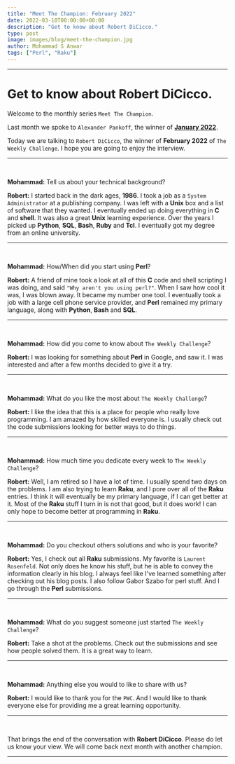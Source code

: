 ```yaml
---
title: "Meet The Champion: February 2022"
date: 2022-03-10T00:00:00+00:00
description: "Get to know about Robert DiCicco."
type: post
image: images/blog/meet-the-champion.jpg
author: Mohammad S Anwar
tags: ["Perl", "Raku"]
---
```


---

# Get to know about Robert DiCicco.

Welcome to the monthly series `Meet The Champion`.

Last month we spoke to `Alexander Pankoff`, the winner of **[January 2022](/blog/meet-the-champion-2022-01)**.

Today we are talking to `Robert DiCicco`, the winner of **February 2022** of `The Weekly Challenge`. I hope you are going to enjoy the interview.

---

<br>

**Mohammad:** Tell us about your technical background?

**Robert:** I started back in the dark ages, **1986**. I took a job as a `System Administrator` at a publishing company. I was left with a **Unix** box and a list of software that they wanted. I eventually ended up doing everything in **C** and **shell**. It was also a great **Unix** learning experience. Over the years I picked up **Python**, **SQL**, **Bash**, **Ruby** and **Tcl**. I eventually got my degree from an online university.

---

<br>

**Mohammad:** How/When did you start using **Perl**?

**Robert:** A friend of mine took a look at all of this **C** code and shell scripting I was doing, and said `"Why aren't you using perl?"`. When I saw how cool it was, I was blown away. It became my number one tool. I eventually took a job with a large cell phone service provider, and **Perl** remained my primary language, along with **Python**, **Bash** and **SQL**.

---

<br>

**Mohammad:** How did you come to know about `The Weekly Challenge`?

**Robert:** I was looking for something about **Perl** in Google, and saw it. I was interested and after a few months decided to give it a try.

---

<br>

**Mohammad:** What do you like the most about `The Weekly Challenge`?

**Robert:** I like the idea that this is a place for people who really love programming. I am amazed by how skilled everyone is. I usually check out the code submissions looking for better ways to do things.

---

<br>

**Mohammad:** How much time you dedicate every week to `The Weekly Challenge`?

**Robert:** Well, I am retired so I have a lot of time. I usually spend two days on the problems. I am also trying to learn **Raku**, and I pore over all of the **Raku** entries. I think it will eventually be my primary language, if I can get better at it. Most of the **Raku** stuff I turn in is not that good, but it does work! I can only hope to become better at programming in **Raku**.

---

<br>

**Mohammad:** Do you checkout others solutions and who is your favorite?

**Robert:** Yes, I check out all **Raku** submissions. My favorite is `Laurent Rosenfeld`. Not only does he know his stuff, but he is able to convey the information clearly in his blog. I always feel like I've learned something after checking out his blog posts. I also follow Gabor Szabo for perl stuff. And I go through the **Perl** submissions.

---

<br>

**Mohammad:** What do you suggest someone just started `The Weekly Challenge`?

**Robert:** Take a shot at the problems. Check out the submissions and see how people solved them. It is a great way to learn.

---

<br>

**Mohammad:** Anything else you would to like to share with us?

**Robert:** I would like to thank you for the `PWC`. And I would like to thank everyone else for providing me a great learning opportunity.

---

<br>

That brings the end of the conversation with **Robert DiCicco**. Please do let us know your view. We will come back next month with another champion.

---
